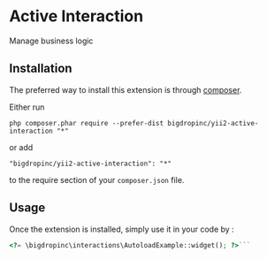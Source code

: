 Active Interaction
==================
Manage business logic

Installation
------------

The preferred way to install this extension is through [composer](http://getcomposer.org/download/).

Either run

```
php composer.phar require --prefer-dist bigdropinc/yii2-active-interaction "*"
```

or add

```
"bigdropinc/yii2-active-interaction": "*"
```

to the require section of your `composer.json` file.


Usage
-----

Once the extension is installed, simply use it in your code by  :

```php
<?= \bigdropinc\interactions\AutoloadExample::widget(); ?>```